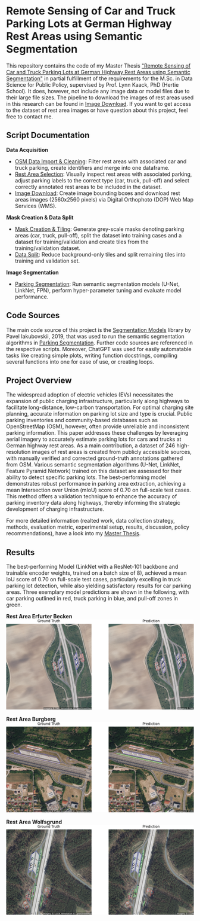 # Remote Sensing of Car and Truck Parking Lots at German Highway Rest Areas using Semantic Segmentation

This repository contains the code of my Master Thesis ["Remote Sensing of Car and Truck Parking Lots at German Highway Rest Areas using Semantic Segmentation"](korbach_benedikt_master_thesis.pdf) in partial fulfillment of the requirements for the M.Sc. in Data Science for Public Policy, supervised by Prof. Lynn Kaack, PhD (Hertie School). It does, however, not include any image data or model files due to their large file sizes. The pipeline to download the images of rest areas used in this research can be found in [Image Download](https://github.com/benedikt-korbach/remote-sensing-of-parking-areas/blob/main/scripts/01_data_acquisition/01c_download_images.ipynb). If you want to get access to the dataset of rest area images or have question about this project, feel free to contact me.

## Script Documentation

**Data Acquisition**
- [OSM Data Import & Cleaning](https://github.com/benedikt-korbach/remote-sensing-of-parking-areas/blob/main/scripts/01_data_acquisition/01a_import_clean_OSM_export.ipynb): Filter rest areas with associated car and truck parking, create identifiers and merge into one dataframe.
- [Rest Area Selection](https://github.com/benedikt-korbach/remote-sensing-of-parking-areas/blob/main/scripts/01_data_acquisition/01b_select_service_stations.ipynb): Visually inspect rest areas with associated parking, adjust parking labels to the correct type (car, truck, pull-off) and select correctly annotated rest areas to be included in the dataset.
- [Image Download](https://github.com/benedikt-korbach/remote-sensing-of-parking-areas/blob/main/scripts/01_data_acquisition/01c_download_images.ipynb): Create image bounding boxes and download rest areas images (2560x2560 pixels) via Digital Orthophoto (DOP) Web Map Services (WMS).

**Mask Creation & Data Split**
- [Mask Creation & Tiling](https://github.com/benedikt-korbach/remote-sensing-of-parking-areas/blob/main/scripts/02_mask_creation_and_split/02a_create_tiling_masks.ipynb): Generate grey-scale masks denoting parking areas (car, truck, pull-off), split the dataset into training cases and a dataset for training/validation and create tiles from the training/validation dataset.
- [Data Split](https://github.com/benedikt-korbach/remote-sensing-of-parking-areas/blob/main/scripts/02_mask_creation_and_split/02b_create_train_val.ipynb): Reduce background-only tiles and split remaining tiles into training and validation set.

**Image Segmentation**
- [Parking Segmentation](https://github.com/benedikt-korbach/remote-sensing-of-parking-areas/blob/main/scripts/03_image_segmentation/03_segment_parking.ipynb): Run semantic segmentation models (U-Net, LinkNet, FPN), perform hyper-parameter tuning and evaluate model performance.

## Code Sources

The main code source of this project is the [Segmentation Models](https://github.com/qubvel/segmentation_models) library by Pavel Iakubovskii, 2019, that was used to run the semantic segmentation algorithms in [Parking Segmentation](https://github.com/benedikt-korbach/remote-sensing-of-parking-areas/blob/main/scripts/03_image_segmentation/03_segment_parking.ipynb). Further code sources are referenced in the respective scripts. Moreover, ChatGPT was used for easily automatable tasks like creating simple plots, writing function docstrings, compiling several functions into one for ease of use, or creating loops.

## Project Overview

The widespread adoption of electric vehicles (EVs) necessitates the expansion of public charging infrastructure, particularly along highways to facilitate long-distance, low-carbon transportation. For optimal charging site planning, accurate information on parking lot size and type is crucial. Public parking inventories and community-based databases such as OpenStreetMap (OSM), however, often provide unreliable and inconsistent parking information. This paper addresses these challenges by leveraging aerial imagery to accurately estimate parking lots for cars and trucks at German highway rest areas. As a main contribution, a dataset of 246 high-resolution images of rest areas is created from publicly accessible sources, with manually verified and corrected ground-truth annotations gathered from OSM. Various semantic segmentation algorithms (U-Net, LinkNet, Feature Pyramid Network) trained on this dataset are assessed for their ability to detect specific parking lots. The best-performing model demonstrates robust performance in parking area extraction, achieving a mean Intersection over Union (mIoU) score of 0.70 on full-scale test cases. This method offers a validation technique to enhance the accuracy of parking inventory data along highways, thereby informing the strategic development of charging infrastructure.

For more detailed information (realted work, data collection strategy, methods, evaluation metric, experimental setup, results, discussion, policy recommendations), have a look into my [Master Thesis](korbach_benedikt_master_thesis.pdf).

## Results

The best-performing Model (LinkNet with a ResNet-101 backbone and trainable encoder weights, trained on a batch size of 8), achieved a mean IoU score of 0.70 on full-scale test cases, particularly excelling in truck parking lot detection, while also yielding satisfactory results for car parking areas. Three exemplary model predictions are shown in the following, with car parking outlined in red, truck parking in blue, and pull-off zones in green.

**Rest Area Erfurter Becken**
![Model Prediction 3](figures/best_model_prediction_test_cases/lon_10.9544554_lat_50.9407623_Erfurter%20Becken%20-%20Ost.png)

**Rest Area Burgberg**
![Model Prediction 1](figures/best_model_prediction_test_cases/lon_10.1726923_lat_51.0086765_Burgberg.png)

**Rest Area Wolfsgrund**
![Model Prediction 2](figures/best_model_prediction_test_cases/lon_9.6807029_lat_52.8134767_Wolfsgrund%20West.png)






